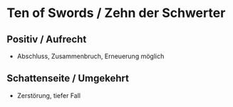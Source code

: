 # Ten of Swords / Zehn der Schwerter

## Positiv / Aufrecht

- Abschluss, Zusammenbruch, Erneuerung möglich

## Schattenseite / Umgekehrt

- Zerstörung, tiefer Fall
